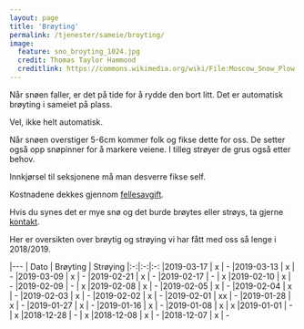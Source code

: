 ```yaml
---
layout: page
title: 'Brøyting'
permalink: /tjenester/sameie/broyting/
image:
  feature: sno_broyting_1024.jpg
  credit: Thomas Taylor Hammond
  creditlink: https://commons.wikimedia.org/wiki/File:Moscow_Snow_Plow.jpg
---
```

Når snøen faller, er det på tide for å rydde den bort litt. Det er automatisk brøyting i sameiet på plass.

Vel, ikke helt automatisk.

Når snøen overstiger 5-6cm kommer folk og fikse dette for oss. De setter også opp snøpinner for å markere veiene. I tilleg strøyer de grus også etter behov.

Innkjørsel til seksjonene må man desverre fikse self.

Kostnadene dekkes gjennom [fellesavgift](/tjenester/sameie/fellesavgift).

Hvis du synes det er mye snø og det burde brøytes eller strøys, ta gjerne [kontakt](/om).

Her er oversikten over brøytig og strøying vi har fått med oss så lenge i 2018/2019.

|---
| Dato | Brøyting | Strøying
|:-:|:-:|:-:
|2019-03-17 | x | -
|2019-03-13 | x | -
|2019-03-09 | x | -
|2019-02-21 | x | -
|2019-02-17 | - | x
|2019-02-10 | x | -
|2019-02-09 | - | x
|2019-02-08 | x | -
|2019-02-05 | x | -
|2019-02-04 | x | -
|2019-02-03 | x | -
|2019-02-02 | x | -
|2019-02-01 | xx | -
|2019-01-28 | x | -
|2019-01-27 | x | -
|2019-01-16 | x | -
|2019-01-08 | x | x
|2019-01-01 | - | x
|2018-12-28 | - | x
|2018-12-08 | x | -
|2018-12-07 | x | -
